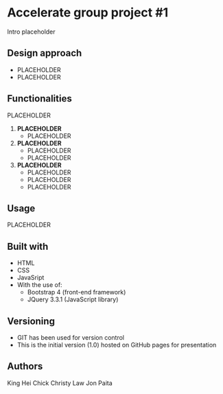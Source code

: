 # Accelerate group project #1

Intro placeholder

## Design approach
- PLACEHOLDER
- PLACEHOLDER

## Functionalities

PLACEHOLDER

1. **PLACEHOLDER**
    * PLACEHOLDER
2. **PLACEHOLDER**
    * PLACEHOLDER
    * PLACEHOLDER
3. **PLACEHOLDER**
    * PLACEHOLDER
    * PLACEHOLDER
    * PLACEHOLDER

## Usage
PLACEHOLDER

## Built with
- HTML
- CSS
- JavaSript
- With the use of:
    * Bootstrap 4 (front-end framework)
    * JQuery 3.3.1 (JavaScript library)
    <!-- * (hammer.js) -->

## Versioning
- GIT has been used for version control
- This is the initial version (1.0) hosted on GitHub pages for presentation

## Authors
King Hei Chick
Christy Law
Jon Paita
